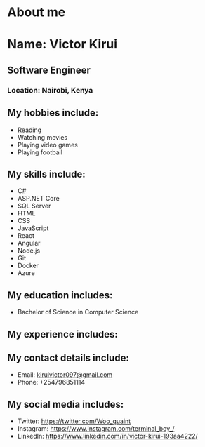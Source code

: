 # About me
# Name: Victor Kirui

## Software Engineer

### Location: Nairobi, Kenya

## My hobbies include:
- Reading
- Watching movies
- Playing video games
- Playing football

## My skills include:
- C#
- ASP.NET Core
- SQL Server
- HTML
- CSS
- JavaScript
- React
- Angular
- Node.js
- Git
- Docker
- Azure

## My education includes:
- Bachelor of Science in Computer Science

## My experience includes:


## My contact details include:
- Email: kiruivictor097@gmail.com
- Phone: +254796851114

## My social media includes:
- Twitter: https://twitter.com/Woo_quaint
- Instagram: https://www.instagram.com/terminal_boy_/
- LinkedIn: https://www.linkedin.com/in/victor-kirui-193aa4222/
